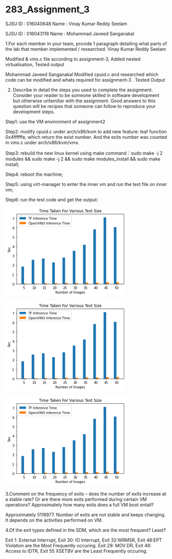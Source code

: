 # 283_Assignment_3

SJSU ID : 016040648
Name : Vinay Kumar Reddy Seelam

SJSU ID : 016043118
Name : Mohammad Javeed Sanganakal

1.For each member in your team, provide 1 paragraph detailing what parts of the lab that member implemented / researched.
Vinay Kumar Reddy Seelam

Modified & vmx.c file according to assignment-3, Added nested virtualisation, Tested output

Mohammad Javeed Sanganakal
Modified cpuid.c and researched which code can be modified and whats required for assignment-3 . Tested Output

2. Describe in detail the steps you used to complete the assignment. Consider your reader to be someone skilled in software development but otherwise unfamiliar with the assignment. Good answers to this question will be recipes that someone can follow to reproduce your development steps.

Step1: use the VM environment of assignment2

Step2: modify cpuid.c under arch/x86/kvm to add new feature: leaf function 0x4ffffffe, which return the exist number. And the exits number was counted in vmx.c under arch/x86/kvm/vmx.

Step3: rebuild the new linux kernel using make command：sudo make -j 2 modules && sudo make -j 2 && sudo make modules_install && sudo make install;

Step4: reboot the machine;

Step5: using virt-manager to enter the inner vm and run the test file on inner vm;

Step6: run the test code and get the output:

![image](https://github.com/vinaykumarseelam/255_Bonus_Work/blob/main/255_1.png)

![image](https://github.com/vinaykumarseelam/255_Bonus_Work/blob/main/255_1.png)

![image](https://github.com/vinaykumarseelam/255_Bonus_Work/blob/main/255_1.png)

3.Comment on the frequency of exits – does the number of exits increase at a stable rate? Or are there more exits performed during certain VM operations? Approximately how many exits does a full VM boot entail?

Approximately 5116977. Number of exits are not stable and keeps changing. It depends on the activities performed on VM.

4.Of the exit types defined in the SDM, which are the most frequent? Least?

Exit 1: External Interrupt, Exit 30: IO Interrupt, Exit 32:WRMSR, Exit 48:EPT Violation are the Most Frequently occuring. Exit 29: MOV DR, Exit 46: Access to IDTR, Exit 55 XSETBV are the Least Frequently occuring.



